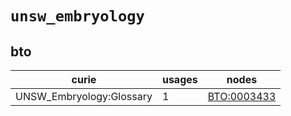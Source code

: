 # `unsw_embryology`

## bto

| curie                    |   usages | nodes                                                     |
|--------------------------|----------|-----------------------------------------------------------|
| UNSW_Embryology:Glossary |        1 | [BTO:0003433](http://purl.obolibrary.org/obo/BTO_0003433) |

